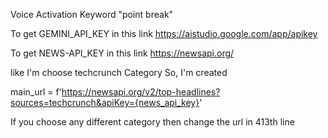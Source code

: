 Voice Activation Keyword "point break"

To get GEMINI_API_KEY in this link https://aistudio.google.com/app/apikey

To get NEWS-API_KEY in this link https://newsapi.org/

like I'm choose techcrunch Category So, I'm created 

main_url = f'https://newsapi.org/v2/top-headlines?sources=techcrunch&apiKey={news_api_key}'

If you choose any different category then change the url in 413th line
